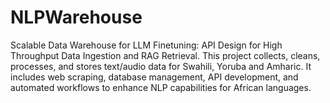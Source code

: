 # NLPWarehouse
Scalable Data Warehouse for LLM Finetuning: API Design for High Throughput Data Ingestion and RAG Retrieval. This project collects, cleans, processes, and stores text/audio data for Swahili, Yoruba and Amharic. It includes web scraping, database management, API development, and automated workflows to enhance NLP capabilities for African languages.
